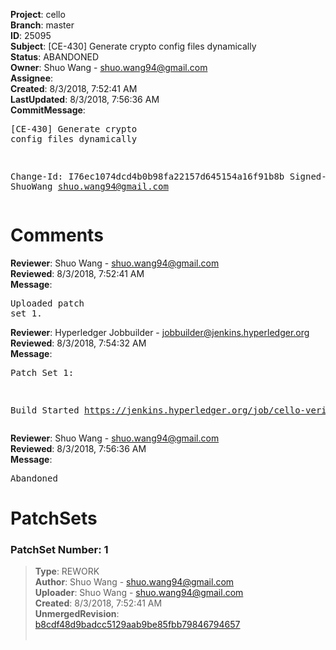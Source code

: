 <strong>Project</strong>: cello<br><strong>Branch</strong>: master<br><strong>ID</strong>: 25095<br><strong>Subject</strong>: [CE-430] Generate crypto config files dynamically<br><strong>Status</strong>: ABANDONED<br><strong>Owner</strong>: Shuo Wang - shuo.wang94@gmail.com<br><strong>Assignee</strong>:<br><strong>Created</strong>: 8/3/2018, 7:52:41 AM<br><strong>LastUpdated</strong>: 8/3/2018, 7:56:36 AM<br><strong>CommitMessage</strong>:<br><pre>[CE-430] Generate crypto config files dynamically

Change-Id: I76ec1074dcd4b0b98fa22157d645154a16f91b8b
Signed-off-by: ShuoWang <shuo.wang94@gmail.com>
</pre><h1>Comments</h1><strong>Reviewer</strong>: Shuo Wang - shuo.wang94@gmail.com<br><strong>Reviewed</strong>: 8/3/2018, 7:52:41 AM<br><strong>Message</strong>: <pre>Uploaded patch set 1.</pre><strong>Reviewer</strong>: Hyperledger Jobbuilder - jobbuilder@jenkins.hyperledger.org<br><strong>Reviewed</strong>: 8/3/2018, 7:54:32 AM<br><strong>Message</strong>: <pre>Patch Set 1:

Build Started https://jenkins.hyperledger.org/job/cello-verify-x86_64/849/</pre><strong>Reviewer</strong>: Shuo Wang - shuo.wang94@gmail.com<br><strong>Reviewed</strong>: 8/3/2018, 7:56:36 AM<br><strong>Message</strong>: <pre>Abandoned</pre><h1>PatchSets</h1><h3>PatchSet Number: 1</h3><blockquote><strong>Type</strong>: REWORK<br><strong>Author</strong>: Shuo Wang - shuo.wang94@gmail.com<br><strong>Uploader</strong>: Shuo Wang - shuo.wang94@gmail.com<br><strong>Created</strong>: 8/3/2018, 7:52:41 AM<br><strong>UnmergedRevision</strong>: [b8cdf48d9badcc5129aab9be85fbb79846794657](https://github.com/hyperledger-gerrit-archive/cello/commit/b8cdf48d9badcc5129aab9be85fbb79846794657)<br><br></blockquote>